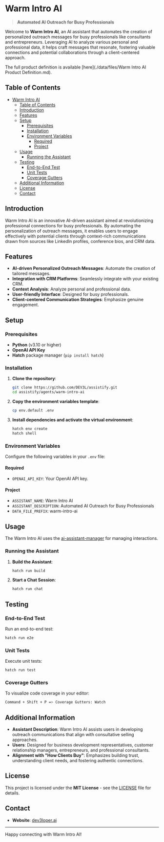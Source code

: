 # Warm Intro AI

> **Automated AI Outreach for Busy Professionals**

Welcome to **Warm Intro AI**, an AI assistant that automates the creation of personalized outreach messages for busy professionals like consultants and entrepreneurs. Leveraging AI to analyze various personal and professional data, it helps craft messages that resonate, fostering valuable connections and potential collaborations through a client-centered approach.

The full product definition is available [here](./data/files/Warm Intro AI Product Definition.md).

## Table of Contents

- [Warm Intro AI](#warm-intro-ai)
  - [Table of Contents](#table-of-contents)
  - [Introduction](#introduction)
  - [Features](#features)
  - [Setup](#setup)
    - [Prerequisites](#prerequisites)
    - [Installation](#installation)
    - [Environment Variables](#environment-variables)
      - [Required](#required)
      - [Project](#project)
  - [Usage](#usage)
    - [Running the Assistant](#running-the-assistant)
  - [Testing](#testing)
    - [End-to-End Test](#end-to-end-test)
    - [Unit Tests](#unit-tests)
    - [Coverage Gutters](#coverage-gutters)
  - [Additional Information](#additional-information)
  - [License](#license)
  - [Contact](#contact)

## Introduction

Warm Intro AI is an innovative AI-driven assistant aimed at revolutionizing professional connections for busy professionals. By automating the personalization of outreach messages, it enables users to engage effectively with potential clients through context-rich communications drawn from sources like LinkedIn profiles, conference bios, and CRM data.

## Features

- **AI-driven Personalized Outreach Messages**: Automate the creation of tailored messages.
- **Integration with CRM Platforms**: Seamlessly integrate with your existing CRM.
- **Context Analysis**: Analyze personal and professional data.
- **User-friendly Interface**: Designed for busy professionals.
- **Client-centered Communication Strategies**: Emphasize genuine engagement.

## Setup

### Prerequisites

- **Python** (v3.10 or higher)
- **OpenAI API Key**
- **Hatch** package manager (`pip install hatch`)

### Installation

1. **Clone the repository**:

   ```bash
   git clone https://github.com/DEV3L/assistify.git
   cd assistify/agents/warm-intro-ai
   ```

2. **Copy the environment variables template**:

   ```bash
   cp env.default .env
   ```

3. **Install dependencies and activate the virtual environment**:

   ```bash
   hatch env create
   hatch shell
   ```

### Environment Variables

Configure the following variables in your `.env` file:

#### Required

- `OPENAI_API_KEY`: Your OpenAI API key.

#### Project

- `ASSISTANT_NAME`: Warm Intro AI
- `ASSISTANT_DESCRIPTION`: Automated AI Outreach for Busy Professionals
- `DATA_FILE_PREFIX`: warm-intro-ai

## Usage

The Warm Intro AI uses the [ai-assistant-manager](https://github.com/DEV3L/ai-assistant-manager) for managing interactions.

### Running the Assistant

1. **Build the Assistant**:

   ```bash
   hatch run build
   ```

2. **Start a Chat Session**:

   ```bash
   hatch run chat
   ```

## Testing

### End-to-End Test

Run an end-to-end test:

```bash
hatch run e2e
```

### Unit Tests

Execute unit tests:

```bash
hatch run test
```

### Coverage Gutters

To visualize code coverage in your editor:

```bash
Command + Shift + P => Coverage Gutters: Watch
```

## Additional Information

- **Assistant Description**: Warm Intro AI assists users in developing outreach communications that align with consultative selling approaches.
- **Users**: Designed for business development representatives, customer relationship managers, entrepreneurs, and professional consultants.
- **Alignment with "How Clients Buy"**: Emphasizes building trust, understanding client needs, and fostering authentic connections.

## License

This project is licensed under the **MIT License** - see the [LICENSE](../../LICENSE) file for details.

## Contact

- **Website**: [dev3loper.ai](https://www.dev3loper.ai)

---

Happy connecting with Warm Intro AI!
